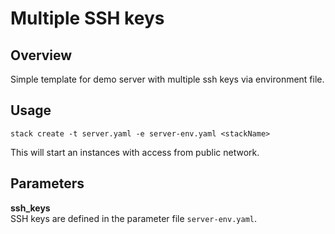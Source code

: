 # Multiple SSH keys

## Overview

Simple template for demo server with multiple ssh keys via environment file.

## Usage

`stack create -t server.yaml -e server-env.yaml <stackName>`

This will start an instances with access from public network.

## Parameters

**ssh_keys**  
SSH keys are defined in the parameter file `server-env.yaml`.
